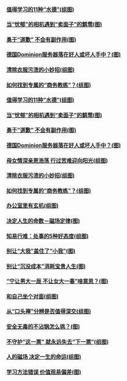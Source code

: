#### [值得学习的11种“水德”(组图)](../pages/p8/952357.md?t=11221651) 
#### [当“忧郁”的相机遇到“卖面子”的鹪莺(图)](../pages/p8/953246.md?t=11221651) 
#### [勇于“道歉” 不会有副作用(图)](../pages/p8/952051.md?t=11221651) 
#### [德国Dominion服务器落在好人或坏人手中？(图)](../pages/p8/953341.md?t=11221651) 
#### [清除衣服污渍的小妙招(组图)](../pages/p8/952881.md?t=11221651) 
#### [如何找到专属的“商务教练”？(组图)](../pages/p8/952053.md?t=11221651) 
#### [值得学习的11种“水德”(组图)](../pages/p8/952357.md?t=11221651) 
#### [当“忧郁”的相机遇到“卖面子”的鹪莺(图)](../pages/p8/953246.md?t=11221651) 
#### [勇于“道歉” 不会有副作用(图)](../pages/p8/952051.md?t=11221651) 
#### [德国Dominion服务器落在好人或坏人手中？(图)](../pages/p8/953341.md?t=11221651) 
#### [母女情深亲恩浩荡 行过苦难迎向阳光(组图)](../pages/p8/950056.md?t=11221651) 
#### [清除衣服污渍的小妙招(组图)](../pages/p8/952881.md?t=11221651) 
#### [如何找到专属的“商务教练”？(组图)](../pages/p8/952053.md?t=11221651) 
#### [办公室里有玄机(组图)](../pages/p8/953224.md?t=11221651) 
#### [决定人生的命数－磁场定律(图)](../pages/p8/953195.md?t=11221651) 
#### [知易行难：处事的5种好态度(组图)](../pages/p8/953134.md?t=11221651) 
#### [别让“大我”盖住了“小我”(图)](../pages/p8/952049.md?t=11221651) 
#### [别让“沉没成本”消耗宝贵人生(图)](../pages/p8/953091.md?t=11221651) 
#### [“宁让男大一辰 不让女大一春”啥意思？(图)](../pages/p8/952977.md?t=11221651) 
#### [和自己坐个对面(组图)](../pages/p8/952904.md?t=11221651) 
#### [从“口头禅”分辨是否值得深交(组图)](../pages/p8/952052.md?t=11221651) 
#### [安全无毒的不沾锅怎么挑？(图)](../pages/p8/952966.md?t=11221651) 
#### [不守护“这一票” 就永远失去“下一票”(组图)](../pages/p8/952862.md?t=11221651) 
#### [人的磁场 决定一生的命运(组图)](../pages/p8/952350.md?t=11221651) 
#### [学习方法错误 价值观易偏差(图)](../pages/p8/952854.md?t=11221651) 
